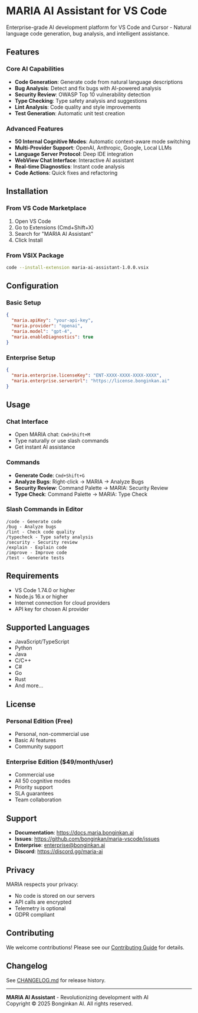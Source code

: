# MARIA AI Assistant for VS Code

Enterprise-grade AI development platform for VS Code and Cursor - Natural language code generation, bug analysis, and intelligent assistance.

## Features

### Core AI Capabilities
- **Code Generation**: Generate code from natural language descriptions
- **Bug Analysis**: Detect and fix bugs with AI-powered analysis
- **Security Review**: OWASP Top 10 vulnerability detection
- **Type Checking**: Type safety analysis and suggestions
- **Lint Analysis**: Code quality and style improvements
- **Test Generation**: Automatic unit test creation

### Advanced Features
- **50 Internal Cognitive Modes**: Automatic context-aware mode switching
- **Multi-Provider Support**: OpenAI, Anthropic, Google, Local LLMs
- **Language Server Protocol**: Deep IDE integration
- **WebView Chat Interface**: Interactive AI assistant
- **Real-time Diagnostics**: Instant code analysis
- **Code Actions**: Quick fixes and refactoring

## Installation

### From VS Code Marketplace
1. Open VS Code
2. Go to Extensions (Cmd+Shift+X)
3. Search for "MARIA AI Assistant"
4. Click Install

### From VSIX Package
```bash
code --install-extension maria-ai-assistant-1.0.0.vsix
```

## Configuration

### Basic Setup
```json
{
  "maria.apiKey": "your-api-key",
  "maria.provider": "openai",
  "maria.model": "gpt-4",
  "maria.enableDiagnostics": true
}
```

### Enterprise Setup
```json
{
  "maria.enterprise.licenseKey": "ENT-XXXX-XXXX-XXXX-XXXX",
  "maria.enterprise.serverUrl": "https://license.bonginkan.ai"
}
```

## Usage

### Chat Interface
- Open MARIA chat: `Cmd+Shift+M`
- Type naturally or use slash commands
- Get instant AI assistance

### Commands
- **Generate Code**: `Cmd+Shift+G`
- **Analyze Bugs**: Right-click → MARIA → Analyze Bugs
- **Security Review**: Command Palette → MARIA: Security Review
- **Type Check**: Command Palette → MARIA: Type Check

### Slash Commands in Editor
```
/code - Generate code
/bug - Analyze bugs
/lint - Check code quality
/typecheck - Type safety analysis
/security - Security review
/explain - Explain code
/improve - Improve code
/test - Generate tests
```

## Requirements

- VS Code 1.74.0 or higher
- Node.js 16.x or higher
- Internet connection for cloud providers
- API key for chosen AI provider

## Supported Languages

- JavaScript/TypeScript
- Python
- Java
- C/C++
- C#
- Go
- Rust
- And more...

## License

### Personal Edition (Free)
- Personal, non-commercial use
- Basic AI features
- Community support

### Enterprise Edition ($49/month/user)
- Commercial use
- All 50 cognitive modes
- Priority support
- SLA guarantees
- Team collaboration

## Support

- **Documentation**: https://docs.maria.bonginkan.ai
- **Issues**: https://github.com/bonginkan/maria-vscode/issues
- **Enterprise**: enterprise@bonginkan.ai
- **Discord**: https://discord.gg/maria-ai

## Privacy

MARIA respects your privacy:
- No code is stored on our servers
- API calls are encrypted
- Telemetry is optional
- GDPR compliant

## Contributing

We welcome contributions! Please see our [Contributing Guide](CONTRIBUTING.md) for details.

## Changelog

See [CHANGELOG.md](CHANGELOG.md) for release history.

---

**MARIA AI Assistant** - Revolutionizing development with AI  
Copyright © 2025 Bonginkan AI. All rights reserved.